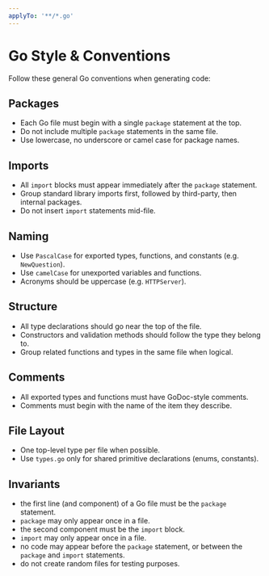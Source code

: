 ```yaml
---
applyTo: '**/*.go'
---
```


# Go Style & Conventions

Follow these general Go conventions when generating code:

## Packages
- Each Go file must begin with a single `package` statement at the top.
- Do not include multiple `package` statements in the same file.
- Use lowercase, no underscore or camel case for package names.

## Imports
- All `import` blocks must appear immediately after the `package` statement.
- Group standard library imports first, followed by third-party, then internal packages.
- Do not insert `import` statements mid-file.

## Naming
- Use `PascalCase` for exported types, functions, and constants (e.g. `NewQuestion`).
- Use `camelCase` for unexported variables and functions.
- Acronyms should be uppercase (e.g. `HTTPServer`).

## Structure
- All type declarations should go near the top of the file.
- Constructors and validation methods should follow the type they belong to.
- Group related functions and types in the same file when logical.

## Comments
- All exported types and functions must have GoDoc-style comments.
- Comments must begin with the name of the item they describe.

## File Layout
- One top-level type per file when possible.
- Use `types.go` only for shared primitive declarations (enums, constants).

## Invariants
- the first line (and component) of a Go file must be the `package` statement.
- `package` may only appear once in a file.
- the second component must be the `import` block.
- `import` may only appear once in a file.
- no code may appear before the `package` statement, or between the `package` and `import` statements.
- do not create random files for testing purposes.
